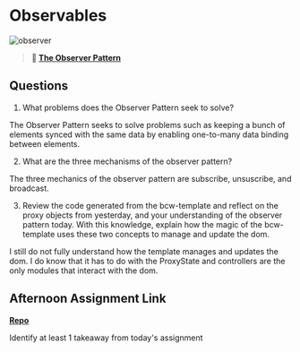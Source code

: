 # Observables

![observer](https://bcw.blob.core.windows.net/public/img/journals/8014045611652045)

> **📖 [The Observer Pattern](https://codeworksacademy.com/fs-student-guide/resources/wk3/04-Observer-Pattern)**

## Questions

1. What problems does the Observer Pattern seek to solve?

The Observer Pattern seeks to solve problems such as keeping a bunch of elements synced with the same data by enabling one-to-many data binding between elements.

2. What are the three mechanisms of the observer pattern?

The three mechanics of the observer pattern are subscribe, unsuscribe, and broadcast.

3. Review the code generated from the bcw-template and reflect on the proxy objects from yesterday, and your understanding of the observer pattern today. With this knowledge, explain how the magic of the bcw-template uses these two concepts to manage and update the dom.

I still do not fully understand how the template manages and updates the dom.  I do know that it has to do with the ProxyState and controllers are the only modules that interact with the dom. 

## Afternoon Assignment Link

**[Repo](https://github.com/ScottTLyman/storefront.git)**

Identify at least 1 takeaway from today's assignment
